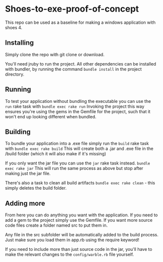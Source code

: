 # Shoes-to-exe-proof-of-concept
This repo can be used as a baseline for making a windows application with shoes 4.

## Installing
Simply clone the repo with git clone or download.

You'll need jruby to run the project. All other dependencies can be installed with bundler, by running the command `bundle install` in the project directory.

## Running
To test your application without bundling the executable you can use the `run` rake task with `bundle exec rake run` Invoking the project this way ensures you're using the gems
in the Gemfile for the project, such that it won't end up looking different when bundled.

## Building
To bundle your application into a .exe file simply run the `build` rake task with `bundle exec rake build` This will create both a .jar and .exe file in the /build folder (which it will also make if it's missing)

If you only want the jar file you can use the `jar` rake task instead. `bundle exec rake jar` This will run the same process as above but stop after making just the jar file.

There's also a task to clean all build artifacts `bundle exec rake clean` - this simply deletes the build folder.

## Adding more
From here you can do anything you want with the application. If you need to add a gem to the project simply use the Gemfile. If you want more source code files create a folder named src to put them in.

Any file in the src subfolder will be automatically added to the build process. Just make sure you load them in app.rb using the require keyword!

If you need to include more than just source code in the jar, you'll have to make the relevant changes to the `config/warble.rb` file yourself.
